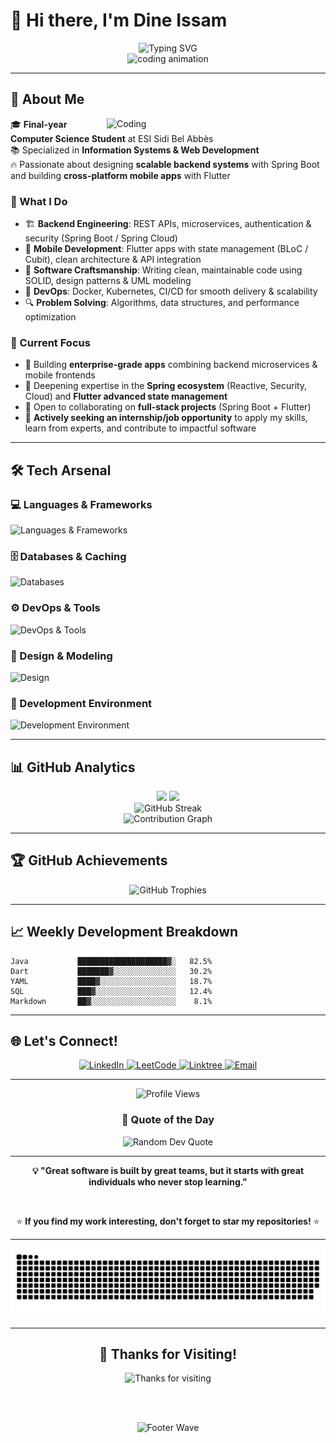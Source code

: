 # 💫 Hi there, I'm Dine Issam

<div align="center">
  <img src="https://readme-typing-svg.demolab.com?font=Fira+Code&size=22&duration=3000&pause=1000&color=36BCF7&center=true&vCenter=true&width=600&lines=Software+Engineer+%7C+Backend+%2B+Mobile;Java+%26+Spring+Boot+Specialist;Flutter+Cross-Platform+Developer;Clean+Architecture+Advocate;DevOps+Enthusiast" alt="Typing SVG" />
</div>

<div align="center">
  <img width="400" src="https://camo.githubusercontent.com/c4a36e4d785abf0d18994460af182ce55df8155200dfe51bb0c9ea3b00cf194c/68747470733a2f2f696e646f616e616c79746963612e636f6d2f7374617469632f696d616765732f62616e6e6572722e676966" alt="coding animation"/>
</div>

---

## 🚀 About Me

<img align="right" alt="Coding" width="350" src="https://camo.githubusercontent.com/2366b34bb903c09617990fb5fff4622f3e941349e846ddb7e73df872a9d21233/68747470733a2f2f63646e2e6472696262626c652e636f6d2f75736572732f3733303730332f73637265656e73686f74732f363538313234332f6176656e746f2e676966">

🎓 **Final-year Computer Science Student** at ESI Sidi Bel Abbès  
📚 Specialized in **Information Systems & Web Development**  
🔥 Passionate about designing **scalable backend systems** with Spring Boot and building **cross-platform mobile apps** with Flutter  

### 🎯 What I Do
- 🏗️ **Backend Engineering**: REST APIs, microservices, authentication & security (Spring Boot / Spring Cloud)  
- 📱 **Mobile Development**: Flutter apps with state management (BLoC / Cubit), clean architecture & API integration  
- 🎨 **Software Craftsmanship**: Writing clean, maintainable code using SOLID, design patterns & UML modeling  
- 🚀 **DevOps**: Docker, Kubernetes, CI/CD for smooth delivery & scalability  
- 🔍 **Problem Solving**: Algorithms, data structures, and performance optimization  

### 🌟 Current Focus
- 🔭 Building **enterprise-grade apps** combining backend microservices & mobile frontends  
- 🌱 Deepening expertise in the **Spring ecosystem** (Reactive, Security, Cloud) and **Flutter advanced state management**  
- 👯 Open to collaborating on **full-stack projects** (Spring Boot + Flutter)  
- 💼 **Actively seeking an internship/job opportunity** to apply my skills, learn from experts, and contribute to impactful software  

---

## 🛠️ Tech Arsenal

### 💻 Languages & Frameworks
<div align="left">
  <img src="https://skillicons.dev/icons?i=java,spring,dart,flutter" alt="Languages & Frameworks"/>
</div>

### 🗄️ Databases & Caching
<div align="left">
  <img src="https://skillicons.dev/icons?i=mysql,postgresql,mongodb,cassandra,sqlite,firebase,redis" alt="Databases"/>
</div>

### ⚙️ DevOps & Tools
<div align="left">
  <img src="https://skillicons.dev/icons?i=docker,kubernetes,git,postman,linux,powershell,kafka,gradle,bash" alt="DevOps & Tools"/>
</div>

### 🎨 Design & Modeling
<div align="left">
  <img src="https://skillicons.dev/icons?i=figma,tensorflow" alt="Design"/>
</div>

### 🔧 Development Environment
<div align="left">
  <img src="https://skillicons.dev/icons?i=vscode,idea,androidstudio,github" alt="Development Environment"/>
</div>

---

## 📊 GitHub Analytics

<div align="center">
  <img height="180em" src="https://github-readme-stats.vercel.app/api?username=dine-issam&show_icons=true&theme=tokyonight&include_all_commits=true&count_private=true"/>
  <img height="180em" src="https://github-readme-stats.vercel.app/api/top-langs/?username=dine-issam&layout=compact&langs_count=8&theme=tokyonight"/>
</div>

<div align="center">
  <img src="https://github-readme-streak-stats.herokuapp.com/?user=dine-issam&theme=tokyonight" alt="GitHub Streak"/>
</div>

<div align="center">
  <img src="https://github-readme-activity-graph.vercel.app/graph?username=dine-issam&theme=tokyo-night&hide_border=true" alt="Contribution Graph"/>
</div>

---

## 🏆 GitHub Achievements

<div align="center">
  <img src="https://github-profile-trophy.vercel.app/?username=dine-issam&theme=tokyonight&no-frame=false&no-bg=false&margin-w=4&row=1" alt="GitHub Trophies"/>
</div>

---

## 📈 Weekly Development Breakdown

<!--START_SECTION:waka-->
```text
Java           ████████████████████▓░   82.5% 
Dart           ███████▓░░░░░░░░░░░░░░   30.2% 
YAML           ████▓░░░░░░░░░░░░░░░░░   18.7% 
SQL            ███▓░░░░░░░░░░░░░░░░░░   12.4% 
Markdown       ██▓░░░░░░░░░░░░░░░░░░░    8.1%
```
<!--END_SECTION:waka-->

---

## 🌐 Let's Connect!

<div align="center">
  <a href="https://linkedin.com/in/issam-dine">
    <img src="https://img.shields.io/badge/LinkedIn-0077B5?style=for-the-badge&logo=linkedin&logoColor=white" alt="LinkedIn"/>
  </a>
  <a href="https://www.leetcode.com/dine-issam">
    <img src="https://img.shields.io/badge/LeetCode-FFA116?style=for-the-badge&logo=leetcode&logoColor=white" alt="LeetCode"/>
  </a>
  <a href="https://linktr.ee/DineIssam">
    <img src="https://img.shields.io/badge/Linktree-39E09B?style=for-the-badge&logo=linktree&logoColor=white" alt="Linktree"/>
  </a>
  <a href="mailto:your.email@example.com">
    <img src="https://img.shields.io/badge/Email-D14836?style=for-the-badge&logo=gmail&logoColor=white" alt="Email"/>
  </a>
</div>

---

<div align="center">
  <img src="https://komarev.com/ghpvc/?username=dine-issam&label=Profile%20views&color=0e75b6&style=flat" alt="Profile Views"/>
  
  ### 💭 Quote of the Day
  <img src="https://quotes-github-readme.vercel.app/api?type=horizontal&theme=tokyonight" alt="Random Dev Quote"/>
  
  ---
  
  **💡 "Great software is built by great teams, but it starts with great individuals who never stop learning."**
  
  <br>
  
  ⭐️ **If you find my work interesting, don't forget to star my repositories!** ⭐️
</div>

---

<div align="center">
  <img src="https://raw.githubusercontent.com/platane/platane/output/github-contribution-grid-snake-dark.svg" alt="Snake animation"/>
</div>

---

<div align="center">
  
  ## 🙏 Thanks for Visiting!
  
  <img src="https://readme-typing-svg.demolab.com?font=Fira+Code&size=18&duration=2000&pause=1000&color=36BCF7&center=true&vCenter=true&width=500&lines=Thanks+for+stopping+by!;Feel+free+to+explore+my+repositories;Let's+build+something+amazing+together!;Happy+coding!+%F0%9F%9A%80" alt="Thanks for visiting" />
  
  <br><br>
  
  <img src="https://capsule-render.vercel.app/api?type=waving&color=gradient&height=100&section=footer&animation=twinkling" alt="Footer Wave"/>
  
</div>
